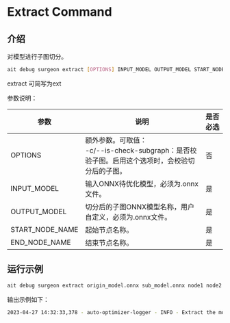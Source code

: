 # Extract Command


## 介绍
对模型进行子图切分。

```bash
ait debug surgeon extract [OPTIONS] INPUT_MODEL OUTPUT_MODEL START_NODE_NAME END_NODE_NAME
```

extract 可简写为ext

参数说明：

| 参数              | 说明                                                                 | 是否必选 |
|-----------------|--------------------------------------------------------------------| -------- |
| OPTIONS         | 额外参数。可取值：<br/>    -c/--is-check-subgraph：是否校验子图。启用这个选项时，会校验切分后的子图。 | 否       |
| INPUT_MODEL     | 输入ONNX待优化模型，必须为.onnx文件。                                            | 是       |
| OUTPUT_MODEL    | 切分后的子图ONNX模型名称，用户自定义，必须为.onnx文件。                                   | 是       |
| START_NODE_NAME | 起始节点名称。                                                            | 是       |
| END_NODE_NAME   | 结束节点名称。                                                            | 是       |

## 运行示例

```bash
ait debug surgeon extract origin_model.onnx sub_model.onnx node1 node2
```

输出示例如下：

```bash
2023-04-27 14:32:33,378 - auto-optimizer-logger - INFO - Extract the model completed, model was saved in sub_model.onnx
```